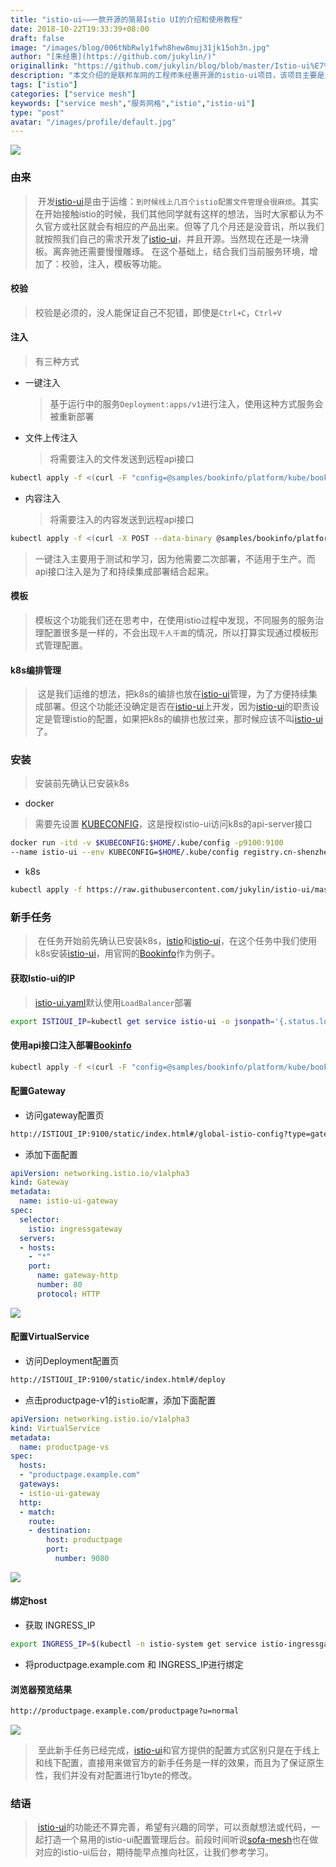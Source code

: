```yaml
---
title: "istio-ui——一款开源的简易Istio UI的介绍和使用教程"
date: 2018-10-22T19:33:39+08:00
draft: false
image: "/images/blog/006tNbRwly1fwh8hew8muj31jk15oh3n.jpg"
author: "[朱经惠](https://github.com/jukylin/)"
originallink: "https://github.com/jukylin/blog/blob/master/Istio-ui%E7%9A%84%E7%94%B1%E6%9D%A5%E5%92%8C%E4%BD%BF%E7%94%A8%E6%95%99%E7%A8%8B.md"
description: "本文介绍的是联邦车网的工程师朱经惠开源的istio-ui项目，该项目主要是为了减轻配置工作和减少犯错几率。"
tags: ["istio"]
categories: ["service mesh"]
keywords: ["service mesh","服务网格","istio","istio-ui"]
type: "post"
avatar: "/images/profile/default.jpg"
---
```


![](006tNbRwly1fwh8fn571lj30mv0cwgm8.jpg)

### 由来

> ​    开发[istio-ui](https://github.com/jukylin/istio-ui)是由于运维：`到时候线上几百个istio配置文件管理会很麻烦`。其实在开始接触istio的时候，我们其他同学就有这样的想法，当时大家都认为不久官方或社区就会有相应的产品出来。但等了几个月还是没音讯，所以我们就按照我们自己的需求开发了[istio-ui](https://github.com/jukylin/istio-ui)，并且开源。当然现在还是一块滑板。离奔驰还需要慢慢雕琢。 在这个基础上，结合我们当前服务环境，增加了：校验，注入，模板等功能。

#### 校验

> 校验是必须的，没人能保证自己不犯错，即使是`Ctrl+C`，`Ctrl+V`

#### 注入

> 有三种方式

- 一键注入

  > 基于运行中的服务`Deployment:apps/v1`进行注入，使用这种方式服务会被重新部署

- 文件上传注入

  > 将需要注入的文件发送到远程api接口

```bash
kubectl apply -f <(curl -F "config=@samples/bookinfo/platform/kube/bookinfo.yaml" http://localhost:9100/inject/file)
```

- 内容注入

  > 将需要注入的内容发送到远程api接口

```bash
kubectl apply -f <(curl -X POST --data-binary @samples/bookinfo/platform/kube/bookinfo.yaml -H "Content-type: text/yaml" http://localhost:9100/inject/context)
```

> ​    一键注入主要用于测试和学习，因为他需要二次部署，不适用于生产。而api接口注入是为了和持续集成部署结合起来。

#### 模板

> ​    模板这个功能我们还在思考中，在使用istio过程中发现，不同服务的服务治理配置很多是一样的，不会出现`千人千面`的情况，所以打算实现通过模板形式管理配置。

#### k8s编排管理

> ​    这是我们运维的想法，把k8s的编排也放在[istio-ui](https://github.com/jukylin/istio-ui)管理，为了方便持续集成部署。但这个功能还没确定是否在[istio-ui](https://github.com/jukylin/istio-ui)上开发，因为[istio-ui](https://github.com/jukylin/istio-ui)的职责设定是管理istio的配置，如果把k8s的编排也放过来，那时候应该不叫[istio-ui](https://github.com/jukylin/istio-ui)了。

### 安装

> 安装前先确认已安装k8s

- docker

> 需要先设置 [KUBECONFIG](https://kubernetes.io/docs/tasks/access-application-cluster/configure-access-multiple-clusters/#create-a-second-configuration-file)，这是授权istio-ui访问k8s的api-server接口

```bash
docker run -itd -v $KUBECONFIG:$HOME/.kube/config -p9100:9100 
--name istio-ui --env KUBECONFIG=$HOME/.kube/config registry.cn-shenzhen.aliyuncs.com/jukylin/istio-ui:v0.1
```

- k8s

```bash
kubectl apply -f https://raw.githubusercontent.com/jukylin/istio-ui/master/istio-ui.yaml
```

### 新手任务

> ​    在任务开始前先确认已安装k8s，[istio](https://preliminary.istio.io/zh/)和[istio-ui](https://github.com/jukylin/istio-ui)，在这个任务中我们使用k8s安装[istio-ui](https://github.com/jukylin/istio-ui)，用官网的[Bookinfo](https://istio.io/docs/examples/bookinfo/)作为例子。

#### 获取Istio-ui的IP

> [istio-ui.yaml](https://github.com/jukylin/istio-ui/blob/master/istio-ui.yaml#L16)默认使用`LoadBalancer`部署

```bash
export ISTIOUI_IP=kubectl get service istio-ui -o jsonpath='{.status.loadBalancer.ingress[0].ip}'
```

#### 使用api接口注入部署[Bookinfo](https://istio.io/docs/examples/bookinfo/)

```bash
kubectl apply -f <(curl -F "config=@samples/bookinfo/platform/kube/bookinfo.yaml" http://ISTIOUI_IP:9100/inject/file)
```

#### 配置Gateway

- 访问gateway配置页

```bash
http://ISTIOUI_IP:9100/static/index.html#/global-istio-config?type=gateway
```

- 添加下面配置

```yaml
apiVersion: networking.istio.io/v1alpha3
kind: Gateway
metadata:
  name: istio-ui-gateway
spec:
  selector:
    istio: ingressgateway
  servers:
  - hosts:
    - "*"
    port:
      name: gateway-http
      number: 80
      protocol: HTTP
```

![](006tNbRwly1fwh8fi571cj31160le40d.jpg)

#### 配置VirtualService

- 访问Deployment配置页

```bash
http://ISTIOUI_IP:9100/static/index.html#/deploy
```

- 点击productpage-v1的`istio配置`，添加下面配置

```yaml
apiVersion: networking.istio.io/v1alpha3
kind: VirtualService
metadata:
  name: productpage-vs
spec:
  hosts:
  - "productpage.example.com"
  gateways:
  - istio-ui-gateway
  http:
  - match:
    route:
    - destination:
        host: productpage
        port:
          number: 9080
```

![](006tNbRwly1fwh8f4la5vj31160le40r.jpg)

#### 绑定host

- 获取 INGRESS_IP

```bash
export INGRESS_IP=$(kubectl -n istio-system get service istio-ingressgateway -o jsonpath='{.status.loadBalancer.ingress[0].ip}')
```

- 将productpage.example.com 和 INGRESS_IP进行绑定

#### 浏览器预览结果

```bash
http://productpage.example.com/productpage?u=normal
```

![](006tNbRwly1fwh8eyo6nfj31190haq5y.jpg)

> ​    至此新手任务已经完成，[istio-ui](https://github.com/jukylin/istio-ui)和官方提供的配置方式区别只是在于线上和线下配置，直接用来做官方的新手任务是一样的效果，而且为了保证原生性，我们并没有对配置进行1byte的修改。

### 结语

> ​    [istio-ui](https://github.com/jukylin/istio-ui)的功能还不算完善，希望有兴趣的同学，可以贡献想法或代码，一起打造一个易用的istio-ui配置管理后台。前段时间听说[sofa-mesh](https://github.com/alipay/sofa-mosn)也在做对应的istio-ui后台，期待能早点推向社区，让我们参考学习。

